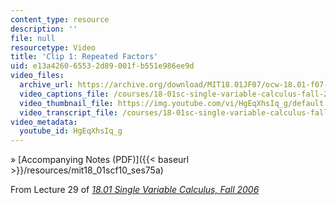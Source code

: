 ```yaml
---
content_type: resource
description: ''
file: null
resourcetype: Video
title: 'Clip 1: Repeated Factors'
uid: e13a4260-6553-2d89-001f-b551e986ee9d
video_files:
  archive_url: https://archive.org/download/MIT18.01JF07/ocw-18.01-f07-lec29_300k.mp4
  video_captions_file: /courses/18-01sc-single-variable-calculus-fall-2010/95436be2f1c05ea4b94add203ee97447_HgEqXhsIq_g.vtt
  video_thumbnail_file: https://img.youtube.com/vi/HgEqXhsIq_g/default.jpg
  video_transcript_file: /courses/18-01sc-single-variable-calculus-fall-2010/6a574300449deaef8d2e34f640c93167_HgEqXhsIq_g.pdf
video_metadata:
  youtube_id: HgEqXhsIq_g
---
```


» [Accompanying Notes (PDF)]({{< baseurl >}}/resources/mit18_01scf10_ses75a)

From Lecture 29 of [_18.01 Single Variable Calculus, Fall 2006_](/courses/18-01-single-variable-calculus-fall-2006/pages/video-lectures)